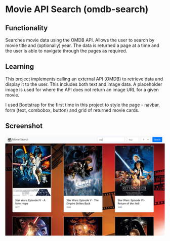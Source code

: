 # Movie API Search (omdb-search)

## Functionality 

Searches movie data using the OMDB API. Allows the user to search by movie title and (optionally) year. The data is returned a page at a time and the user is able to navigate through the pages as required.

## Learning

This project implements calling an external API (OMDB) to retrieve data and display it to the user. This includes both text and image data. A placeholder image is used for where the API does not return an image URL for a given movie.

I used Bootstrap for the first time in this project to style the page - navbar, form (text, combobox, button) and grid of returned movie cards.

## Screenshot

![Screenshot](readme-img.png)
